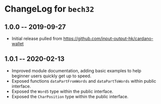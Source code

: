 # ChangeLog for `bech32`

## 1.0.0 -- 2019-09-27

+ Initial release pulled from https://github.com/input-output-hk/cardano-wallet

## 1.0.1 -- 2020-02-13

+ Improved module documentation, adding basic examples to help beginner users
  quickly get up to speed.
+ Exposed functions `dataPartFromWords` and `dataPartToWords` within public
  interface.
+ Exposed the `Word5` type within the public interface.
+ Exposed the `CharPosition` type within the public interface.

